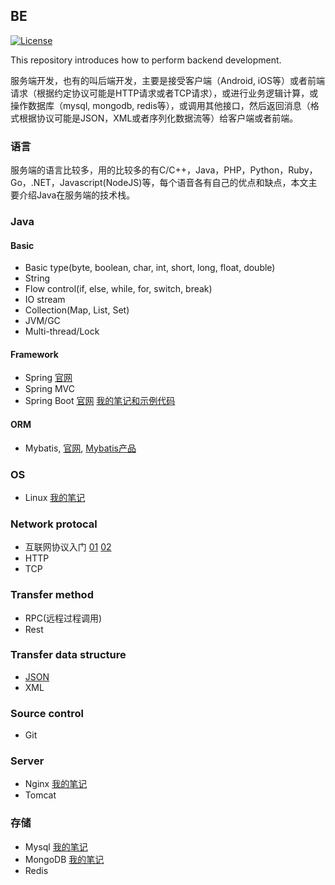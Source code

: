 ## BE
[![License](https://img.shields.io/badge/license-Apache%202-4EB1BA.svg)](https://www.apache.org/licenses/LICENSE-2.0.html)

This repository introduces how to perform backend development.

服务端开发，也有的叫后端开发，主要是接受客户端（Android, iOS等）或者前端请求（根据约定协议可能是HTTP请求或者TCP请求），或进行业务逻辑计算，或操作数据库（mysql, mongodb, redis等），或调用其他接口，然后返回消息（格式根据协议可能是JSON，XML或者序列化数据流等）给客户端或者前端。

### 语言
服务端的语言比较多，用的比较多的有C/C++，Java，PHP，Python，Ruby，Go，.NET，Javascript(NodeJS)等，每个语音各有自己的优点和缺点，本文主要介绍Java在服务端的技术栈。

### Java
#### Basic
- Basic type(byte, boolean, char, int, short, long, float, double)
- String
- Flow control(if, else, while, for, switch, break)
- IO stream
- Collection(Map, List, Set)
- JVM/GC
- Multi-thread/Lock

#### Framework
- Spring [官网](https://spring.io/)
- Spring MVC
- Spring Boot [官网](https://projects.spring.io/spring-boot/) [我的笔记和示例代码](https://github.com/luffyke/springboot-demo)

#### ORM
- Mybatis, [官网](http://www.mybatis.org/mybatis-3/), [Mybatis产品](http://blog.mybatis.org/p/products.html)

### OS
- Linux [我的笔记](https://github.com/luffyke/notes/tree/master/linux)

### Network protocal
- 互联网协议入门 [01](http://www.ruanyifeng.com/blog/2012/05/internet_protocol_suite_part_i.html) [02](http://www.ruanyifeng.com/blog/2012/06/internet_protocol_suite_part_ii.html)
- HTTP
- TCP

### Transfer method
- RPC(远程过程调用)
- Rest

### Transfer data structure
- [JSON](http://www.json.org/json-zh.html)
- XML

### Source control
- Git

### Server
- Nginx [我的笔记](https://github.com/luffyke/notes/tree/master/nginx)
- Tomcat

### 存储
- Mysql [我的笔记](https://github.com/luffyke/notes/tree/master/mysql)
- MongoDB [我的笔记](https://github.com/luffyke/notes/tree/master/mongo)
- Redis